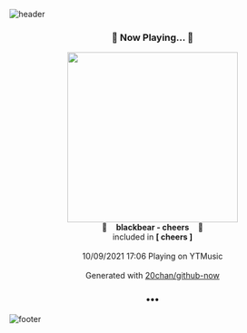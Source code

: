 ![header](https://capsule-render.vercel.app/api?type=wave&height=170&section=header&text=Hi.%20I'm%20SHIFT&fontColor=090707&fontAlignX=45&fontAlignY=65&fontSize=100)

<h3 align="center">🎵 Now Playing... 🎵</h3>
<p align="center">
  <a href="https://music.youtube.com/watch?v=AwisGA1TcYM">
    <img width="300" src="https://lh3.googleusercontent.com/LfVpelMNLY0dF7AFjGI3Vw2GviZ298LLtgTtOBamO8aBh1q5cYfzCCisl4KTc9cx_rxYKlF79815V8T9">
  </a>
  <br>
  🎵&nbsp&nbsp&nbsp <b>blackbear - cheers</b> &nbsp&nbsp&nbsp🎵
  <br>
  included in <b>[ cheers ]</b>
  
  <br />
  <br />
  10/09/2021 17:06 Playing on YTMusic
  <br />
  <br />
  Generated with <a href="https://github.com/20chan/github-now">20chan/github-now</a>
</p>

<h3 align="center">•••</h3>

![footer](https://capsule-render.vercel.app/api?type=wave&height=150&section=footer)
